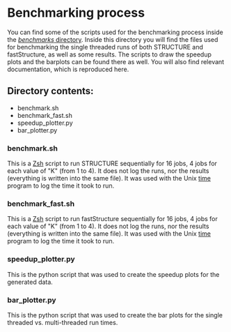 # Benchmarking process
You can find some of the scripts used for the benchmarking process inside the [*benchmarks* directory](https://github.com/StuntsPT/Structure_threader/tree/master/benchmarks). Inside this directory you will find the files used for benchmarking the single threaded runs of both STRUCTURE and fastStructure, as well as some results.
The scripts to draw the speedup plots and the barplots can be found there as well.
You will also find relevant documentation, which is reproduced here.


## Directory contents:
* benchmark.sh
* benchmark_fast.sh
* speedup_plotter.py
* bar_plotter.py


### benchmark.sh
This is a [Zsh](http://www.zsh.org/) script to run STRUCTURE sequentially for 16 jobs, 4 jobs for each value of "K" (from 1 to 4).
It does not log the runs, nor the results (everything is written into the same file).
It was used with the Unix [time](http://linux.die.net/man/1/time) program to log the time it took to run.


### benchmark_fast.sh
This is a [Zsh](http://www.zsh.org/) script to run fastStructure sequentially for 16 jobs, 4 jobs for each value of "K" (from 1 to 4).
It does not log the runs, nor the results (everything is written into the same file).
It was used with the Unix [time](http://linux.die.net/man/1/time) program to log the time it took to run.


### speedup_plotter.py
This is the python script that was used to create the speedup plots for the generated data.


### bar_plotter.py
This is the python script that was used to create the bar plots for the single threaded vs. multi-threaded run times.
